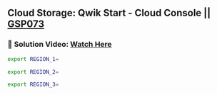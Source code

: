 ## Cloud Storage: Qwik Start - Cloud Console || [GSP073](https://www.cloudskillsboost.google/focuses/1760?catalog_rank=%7B%22rank%22%3A1%2C%22num_filters%22%3A0%2C%22has_search%22%3Atrue%7D&parent=catalog&search_id=37105304)

### 🔗 **Solution Video:** [Watch Here](https://youtu.be/su_bKowi7o8)

```bash
export REGION_1=

export REGION_2=

export REGION_3=
```
